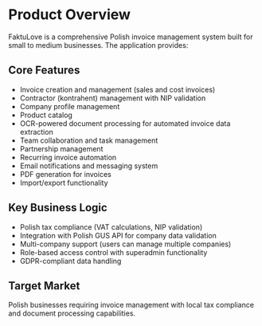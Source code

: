 # Product Overview

FaktuLove is a comprehensive Polish invoice management system built for small to medium businesses. The application provides:

## Core Features
- Invoice creation and management (sales and cost invoices)
- Contractor (kontrahent) management with NIP validation
- Company profile management
- Product catalog
- OCR-powered document processing for automated invoice data extraction
- Team collaboration and task management
- Partnership management
- Recurring invoice automation
- Email notifications and messaging system
- PDF generation for invoices
- Import/export functionality

## Key Business Logic
- Polish tax compliance (VAT calculations, NIP validation)
- Integration with Polish GUS API for company data validation
- Multi-company support (users can manage multiple companies)
- Role-based access control with superadmin functionality
- GDPR-compliant data handling

## Target Market
Polish businesses requiring invoice management with local tax compliance and document processing capabilities.